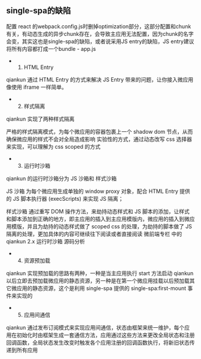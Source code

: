 ## single-spa的缺陷
配置 react 的webpack.config.js时删掉optimization部分，这部分配置和chunk有关，有动态生成的异步chunk存在，会导致主应用无法配置，因为chunk的名字会变，其实这也是single-spa的缺陷，或者说采用JS entry的缺陷，JS entry建议将所有内容都打成一个bundle - app.js

- 1. HTML Entry

qiankun 通过 HTML Entry 的方式来解决 JS Entry 带来的问题，让你接入微应用像使用 iframe 一样简单。

- 2. 样式隔离

qiankun 实现了两种样式隔离

严格的样式隔离模式，为每个微应用的容器包裹上一个 shadow dom 节点，从而确保微应用的样式不会对全局造成影响
实验性的方式，通过动态改写 css 选择器来实现，可以理解为 css scoped 的方式
- 3. 运行时沙箱

qiankun 的运行时沙箱分为 JS 沙箱和 样式沙箱

JS 沙箱 为每个微应用生成单独的 window proxy 对象，配合 HTML Entry 提供的 JS 脚本执行器 (execScripts) 来实现 JS 隔离；

样式沙箱 通过重写 DOM 操作方法，来劫持动态样式和 JS 脚本的添加，让样式和脚本添加到正确的地方，即主应用的插入到主应用模版内，微应用的插入到微应用模版，并且为劫持的动态样式做了 scoped css 的处理，为劫持的脚本做了 JS 隔离的处理，更加具体的内容可继续往下阅读或者直接阅读 微前端专栏 中的 qiankun 2.x 运行时沙箱 源码分析

- 4. 资源预加载

qiankun 实现预加载的思路有两种，一种是当主应用执行 start 方法启动 qiankun 以后立即去预加载微应用的静态资源，另一种是在第一个微应用挂载以后预加载其它微应用的静态资源，这个是利用 single-spa 提供的 single-spa:first-mount 事件来实现的

- 5. 应用间通信

qiankun 通过发布订阅模式来实现应用间通信，状态由框架来统一维护，每个应用在初始化时由框架生成一套通信方法，应用通过这些方法来更改全局状态和注册回调函数，全局状态发生改变时触发各个应用注册的回调函数执行，将新旧状态传递到所有应用